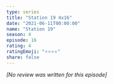 ```yaml
---
type: series
title: "Station 19 4x16"
date: "2021-06-11T00:00:00"
name: "Station 19"
season: 4
episode: 16
rating: 4
ratingEmoji: "⭐️⭐️⭐️⭐️"
share: false
---
```


_[No review was written for this episode]_
